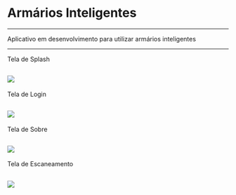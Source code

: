 Armários Inteligentes
===============================================

--------------------

Aplicativo em desenvolvimento para utilizar armários inteligentes

 --------------------
 Tela de Splash
 
 ![](https://github.com/jacksonn455/armarios_inteligentes/blob/master/Splash.png)
--------------------
 Tela de Login
 
 ![](https://github.com/jacksonn455/armarios_inteligentes/blob/master/Login%201/login2.png)
--------------------
 Tela de Sobre
 
 ![](https://github.com/jacksonn455/armarios_inteligentes/blob/master/Sobre%203.png)
--------------------
 Tela de Escaneamento
 
 ![](https://github.com/jacksonn455/armarios_inteligentes/blob/master/QR%20Code.png)
--------------------
